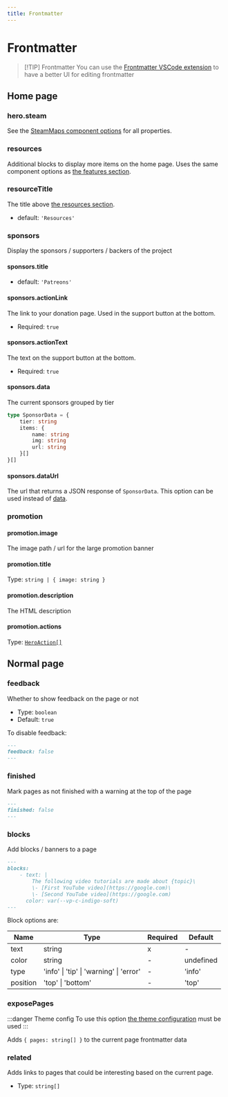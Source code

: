 ```yaml
---
title: Frontmatter
---
```


# Frontmatter

> [!TIP] Frontmatter
> You can use the [Frontmatter VSCode extension](https://marketplace.visualstudio.com/items?itemName=eliostruyf.vscode-front-matter-beta) to have a better UI for editing frontmatter

## Home page

### hero.steam

See the [SteamMaps component options](components#steammaps) for all properties.

### resources

Additional blocks to display more items on the home page. Uses the same component options as [the features section](https://vitepress.dev/reference/default-theme-home-page#features-section).

### resourceTitle

The title above [the resources section](#resources).

- default: `'Resources'`

### sponsors

Display the sponsors / supporters / backers of the project

#### sponsors.title

- default: `'Patreons'`

#### sponsors.actionLink

The link to your donation page. Used in the support button at the bottom.

- Required: `true`

#### sponsors.actionText

The text on the support button at the bottom.

- Required: `true`

#### sponsors.data

The current sponsors grouped by tier

```ts
type SponsorData = {
    tier: string
    items: {
        name: string
        img: string
        url: string
    }[]
}[]
```

#### sponsors.dataUrl

The url that returns a JSON response of `SponsorData`. This option can be used instead of [data](#sponsors-data).

### promotion

#### promotion.image

The image path / url for the large promotion banner

#### promotion.title

Type: `string | { image: string }`

#### promotion.description

The HTML description

#### promotion.actions

Type: [`HeroAction[]`](https://vitepress.dev/reference/default-theme-home-page#hero-section)

## Normal page

### feedback

Whether to show feedback on the page or not

- Type: `boolean`
- Default: `true`

To disable feedback:

```md
---
feedback: false
---
```

### finished

Mark pages as not finished with a warning at the top of the page

```md
---
finished: false
---
```

### blocks

Add blocks / banners to a page

```md
---
blocks:
    - text: |
        The following video tutorials are made about {topic}\
        \- [First YouTube video](https://google.com)\
        \- [Second YouTube video](https://google.com)
      color: var(--vp-c-indigo-soft)
---
```

Block options are:

| Name     | Type                                    | Required | Default   |
| -------- | --------------------------------------- | -------- | --------- |
| text     | string                                  | x        | -         |
| color    | string                                  | -        | undefined |
| type     | 'info' \| 'tip' \| 'warning' \| 'error' | -        | 'info'    |
| position | 'top' \| 'bottom'                       | -        | 'top'     |

### exposePages

:::danger Theme config
To use this option [the theme configuration](./configuration#theme-configuration) must be used
:::

Adds `{ pages: string[] }` to the current page frontmatter data

### related

Adds links to pages that could be interesting based on the current page.

- Type: `string[]`
